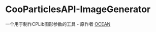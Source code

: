 # CooParticlesAPI-ImageGenerator
一个用于制作CPLib图形参数的工具 - 原作者 [OCEAN](https://space.bilibili.com/693976733)
